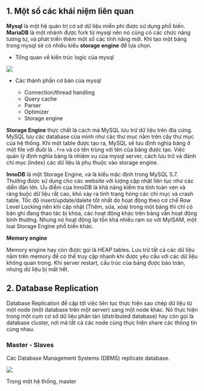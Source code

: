 ## 1. Một số các khái niệm liên quan

**Mysql** là một hệ quản trị cơ sở dữ liệu miễn phí được sử dụng phổ biến. **MariaDB** là một nhánh được fork từ mysql nên nó cũng có các chức năng tương tự, và phát triển thêm một số các tính năng mới. Khi tạo một bảng trong mysql sẽ có  nhiều  kiểu **storage engine** để lựa chọn.

* Tổng quan về kiến trúc logic của mysql

<img src="../../img/123.png">

* Các thành phần cơ bản của mysql

	* Connection/thread handling
	* Query cache
	* Parser
	* Optimizer
	* Storage engine

**Storage Engine** thực chất là cách mà MySQL lưu trữ dữ liệu trên đĩa cứng. MySQL lưu các database của mình như các thư mục nằm trên cây thư mục của hệ thống. Khi một table được tạo ra, MySQL sẽ lưu định nghĩa bảng ở một file với đuôi là `.frm` và có tên trùng với tên của bảng được tạo. Việc quản lý định nghĩa bảng là nhiệm vụ của mysql server, cách lưu trữ và đánh chỉ mục (index) các dữ liệu là phụ thuộc vào storage engine.


**InnoDB** là một Storage Engine, và là kiểu mặc định trong MySQL 5.7. Thường được sử dụng cho các website với lượng cập nhật liên tục như các diễn đàn lớn. Ưu điểm  của InnoDB là khả năng kiểm tra tính toàn vẹn và ràng buộc dữ liệu rất cao, khó xảy ra tính trạng hỏng các chỉ mục và crash table. Tốc độ insert/update/dalete tốt nhất do hoạt động theo cơ chế Row Level Locking nên khi cập nhật (Thêm, sửa, xóa) trong một bảng thì chỉ có bản ghi đang thao tác bị khóa, các hoạt động khác trên bảng vẫn hoạt động bình thường. Nhưng nó hoạt động lại tốn khá nhiều ram so với MyISAM, một loại Storage Engine phổ biến khác.

**Memory engine** 

Memory engine hay còn được gọi là HEAP tables. Lưu trữ tất cả các dữ liệu nằm trên memory để có thể truy cập nhanh  khi được yêu cầu với các dữ liệu không quan trọng. Khi server restart, cấu trúc của bảng được bảo toàn, nhưng dữ liệu bị mất hết.

## 2. Database Replication

Database Replication đề cập tới việc liên tục thực hiện sao chép dữ liệu từ một node (một database trên một server) sang một node khác. Nó thực hiện trong một cụm cơ sở dữ liệu phân tán (distributed database) hay còn gọi là database cluster, nơi mà tất cả các node cùng thực hiện share các thông tin cùng nhau.

### Master - Slaves

Các  Database Management Systems (DBMS) replicate database.

<img src="../../img/124.png">

Trong một hệ thống, master 
